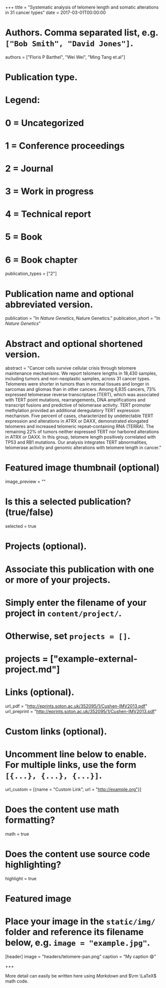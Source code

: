 +++
title = "Systematic analysis of telomere length and somatic alterations in 31 cancer types"
date = 2017-03-01T00:00:00

# Authors. Comma separated list, e.g. `["Bob Smith", "David Jones"]`.
authors = ["Floris P Barthel", "Wei Wei", "Ming Tang et.al"]

# Publication type.
# Legend:
# 0 = Uncategorized
# 1 = Conference proceedings
# 2 = Journal
# 3 = Work in progress
# 4 = Technical report
# 5 = Book
# 6 = Book chapter
publication_types = ["2"]

# Publication name and optional abbreviated version.
publication = "In *Nature Genetics*, Nature Genetics."
publication_short = "In *Nature Genetics*"

# Abstract and optional shortened version.
abstract = "Cancer cells survive cellular crisis through telomere maintenance mechanisms. We report telomere lengths in 18,430 samples, including tumors and non-neoplastic samples, across 31 cancer types. Telomeres were shorter in tumors than in normal tissues and longer in sarcomas and gliomas than in other cancers. Among 6,835 cancers, 73% expressed telomerase reverse transcriptase (TERT), which was associated with TERT point mutations, rearrangements, DNA amplifications and transcript fusions and predictive of telomerase activity. TERT promoter methylation provided an additional deregulatory TERT expression mechanism. Five percent of cases, characterized by undetectable TERT expression and alterations in ATRX or DAXX, demonstrated elongated telomeres and increased telomeric repeat–containing RNA (TERRA). The remaining 22% of tumors neither expressed TERT nor harbored alterations in ATRX or DAXX. In this group, telomere length positively correlated with TP53 and RB1 mutations. Our analysis integrates TERT abnormalities, telomerase activity and genomic alterations with telomere length in cancer."

# Featured image thumbnail (optional)
image_preview = ""

# Is this a selected publication? (true/false)
selected = true

# Projects (optional).
#   Associate this publication with one or more of your projects.
#   Simply enter the filename of your project in `content/project/`.
#   Otherwise, set `projects = []`.
# projects = ["example-external-project.md"]

# Links (optional).
url_pdf = "http://eprints.soton.ac.uk/352095/1/Cushen-IMV2013.pdf"
url_preprint = "http://eprints.soton.ac.uk/352095/1/Cushen-IMV2013.pdf"


# Custom links (optional).
#   Uncomment line below to enable. For multiple links, use the form `[{...}, {...}, {...}]`.
url_custom = [{name = "Custom Link", url = "http://example.org"}]

# Does the content use math formatting?
math = true

# Does the content use source code highlighting?
highlight = true

# Featured image
# Place your image in the `static/img/` folder and reference its filename below, e.g. `image = "example.jpg"`.
[header]
image = "headers/telomere-pan.png"
caption = "My caption :smile:"

+++

More detail can easily be written here using *Markdown* and $\rm \LaTeX$ math code.
